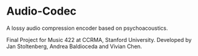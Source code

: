 # Audio-Codec

A lossy audio compression encoder based on psychoacoustics.

Final Project for Music 422 at CCRMA, Stanford University.
Developed by Jan Stoltenberg, Andrea Baldioceda and Vivian Chen.
